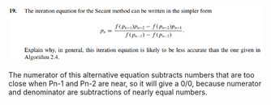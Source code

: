 ![image](image.png)

The numerator of this alternative equation subtracts numbers that are too close when Pn-1 and Pn-2 are near, so it will give a 0/0, because numerator and denominator are subtractions of nearly equal numbers.
